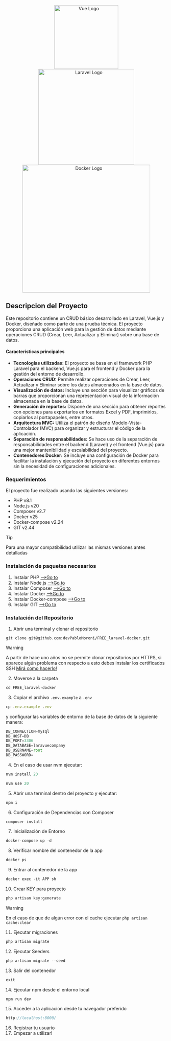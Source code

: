 <p align="center">
<img src="https://chatkitty.com/assets/images/feature-cbeb779dc53b732d404ab5c3d4c54940.png" alt="Vue Logo"  width="200">
<br>
<img src="https://raw.githubusercontent.com/laravel/art/master/logo-lockup/5%20SVG/2%20CMYK/1%20Full%20Color/laravel-logolockup-cmyk-red.svg" alt="Laravel Logo" width="300">
<br>
<img src="https://aulasoftwarelibre.github.io/taller-de-pas/Sesion-1/images/horizontal-logo-monochromatic-white.png" alt="Docker Logo" width="400">
</div>



## Descripcion del Proyecto

Este repositorio contiene un CRUD básico desarrollado en Laravel, Vue.js y Docker, diseñado como parte de una prueba técnica. El proyecto proporciona una aplicación web para la gestión de datos mediante operaciones CRUD (Crear, Leer, Actualizar y Eliminar) sobre una base de datos.
#### Características principales
- **Tecnologías utilizadas:** El proyecto se basa en el framework PHP Laravel para el backend, Vue.js para el frontend y Docker para la gestión del entorno de desarrollo.
- **Operaciones CRUD:** Permite realizar operaciones de Crear, Leer, Actualizar y Eliminar sobre los datos almacenados en la base de datos.
- **Visualización de datos:** Incluye una sección para visualizar gráficos de barras que proporcionan una representación visual de la información almacenada en la base de datos.
- **Generación de reportes:** Dispone de una sección para obtener reportes con opciones para exportarlos en formatos Excel y PDF, imprimirlos, copiarlos al portapapeles, entre otros.
- **Arquitectura MVC:** Utiliza el patrón de diseño Modelo-Vista-Controlador (MVC) para organizar y estructurar el código de la aplicación.
- **Separación de responsabilidades:** Se hace uso de la separación de responsabilidades entre el backend (Laravel) y el frontend (Vue.js) para una mejor mantenibilidad y escalabilidad del proyecto.
- **Contenedores Docker:** Se incluye una configuración de Docker para facilitar la instalación y ejecución del proyecto en diferentes entornos sin la necesidad de configuraciones adicionales.

### Requerimientos
El proyecto fue realizado usando las siguientes versiones:
- PHP v8.1
- Node.js v20
- Composer v2.7
- Docker v25
- Docker-compose v2.24
- GIT v2.44
> [!TIP]
> Para una mayor compatibilidad utilizar las mismas versiones antes detalladas

### Instalación de paquetes necesarios
1. Instalar PHP [-->Go to](https://www.php.net/manual/es/install.php)
2. Instalar Node.js [-->Go to](https://nodejs.org/en/download)
3. Instalar Composer [-->Go to](https://getcomposer.org/download/)
4. Instalar Docker [-->Go to](https://docs.docker.com/engine/install/)
5. Instalar Docker-compose [-->Go to](https://docs.docker.com/compose/install/)
6. Instalar GIT [-->Go to](https://git-scm.com/book/es/v2/Inicio---Sobre-el-Control-de-Versiones-Instalaci%C3%B3n-de-Git)

### Instalación del Repositorio
1. Abrir una terminal y clonar el repositorio
```git
git clone git@github.com:devPabloMoroni/FREE_laravel-docker.git
```
> [!WARNING]
> A partir de hace uno años no se permite clonar repositorios por HTTPS, si aparece algún problema con respecto a esto debes instalar los certificados SSH [Mirá como hacerlo!](https://docs.github.com/es/authentication/connecting-to-github-with-ssh/about-ssh)

2. Moverse a la carpeta
```javascript
cd FREE_laravel-docker
```
3. Copiar el archivo `.env.example` a `.env` 
```javascript
cp .env.example .env
```
y configurar las variables de entorno de la base de datos de la siguiente manera:
```javascript
DB_CONNECTION=mysql
DB_HOST=DB
DB_PORT=3306
DB_DATABASE=laravuecompany
DB_USERNAME=root
DB_PASSWORD=
```
4. En el caso de usar nvm ejecutar:
```javascript
nvm install 20
```
```javascript
nvm use 20
```
5. Abrir una terminal dentro del proyecto y ejecutar:
```javascript
npm i
```
6. Configuración de Dependencias con Composer
```javascript
composer install
```
7. Inicialización de Entorno
```javascript
docker-compose up -d
```
8. Verificar nombre del contenedor de la app
```javascript
docker ps
```
9. Entrar al contenedor de la app
```javascript
docker exec -it APP sh
```
10. Crear KEY para proyecto
```javascript
php artisan key:generate
```
> [!WARNING]
> En el caso de que de algún error con el cache ejecutar `php artisan cache:clear`

11. Ejecutar migraciones
```javascript
php artisan migrate
```
12. Ejecutar Seeders
```javascript
php artisan migrate --seed
```
13. Salir del contenedor
```javascript
exit
```
14. Ejecutar npm desde el entorno local
```javascript
npm run dev
```
15. Acceder a la aplicacion desde tu navegador preferido
```javascript
http://localhost:8000/
```
16. Registrar tu usuario
17. Empezar a utilizar!
